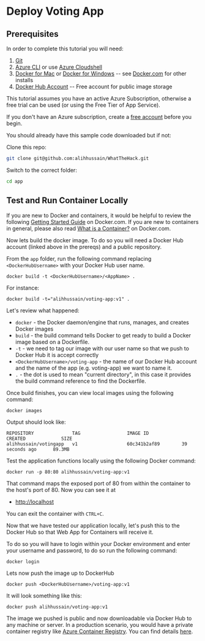 # Deploy Voting App

## Prerequisites

In order to complete this tutorial you will need:

1. [Git](https://git-scm.com/)
2. [Azure CLI](https://docs.microsoft.com/cli/azure/get-started-with-azure-cli) or use [Azure Cloudshell](https://docs.microsoft.com/en-us/azure/cloud-shell/quickstart)
3. [Docker for Mac](https://store.docker.com/editions/community/docker-ce-desktop-mac) or [Docker for Windows](https://store.docker.com/editions/community/docker-ce-desktop-windows) -- see [Docker.com](https://www.docker.com/) for other installs
4. [Docker Hub Account](https://hub.docker.com/) -- Free account for public image storage

This tutorial assumes you have an active Azure Subscription, otherwise a free trial can be used (or using the Free Tier of App Service).

If you don't have an Azure subscription, create a [free account](https://azure.microsoft.com/free/) before you begin.

You should already have this sample code downloaded but if not:

Clone this repo:

```bash
git clone git@github.com:alihhussain/WhatTheHack.git
```

Switch to the correct folder:

```bash
cd app
```

## Test and Run Container Locally

If you are new to Docker and containers, it would be helpful to review the following [Getting Started Guide](https://docs.docker.com/get-started/) on Docker.com. If you are new to containers in general, please also read [What is a Container?](https://www.docker.com/what-container) on Docker.com.

Now lets build the docker image. To do so you will need a Docker Hub account (linked above in the prereqs) and a public repository.

From the `app` folder, run the following command replacing `<DockerHubUsername>` with your Docker Hub user name. 

```
docker build -t <DockerHubUsername>/<AppName> .
```

For instance:

```
docker build -t="alihhussain/voting-app:v1" .
```

Let's review what happened:
- `docker` - the Docker daemon/engine that runs, manages, and creates Docker images
- `build` - the build command tells Docker to get ready to build a Docker image based on a Dockerfile.
- `-t` - we need to tag our image with our user name so that we push to Docker Hub it is accept correctly
- `<DockerHubUsername>/voting-app` - the name of our Docker Hub account and the name of the app (e.g. voting-app) we want to name it.
- `.` - the dot is used to mean "current directory", in this case it provides the build command reference to find the Dockerfile.

Once build finishes, you can view local images using the following command:

```
docker images
```

Output should look like:

```
REPOSITORY              TAG                 IMAGE ID            CREATED             SIZE
alihhussain/votingapp   v1                  60c341b2af89        39 seconds ago      89.3MB
```

Test the application functions locally using the following Docker command:

```
docker run -p 80:80 alihhussain/voting-app:v1
```

That command maps the exposed port of 80 from within the container to the host's port of 80. Now you can see it at
- [http://localhost](http://localhost)

You can exit the container with `CTRL+C`.

Now that we have tested our application locally, let's push this to the Docker Hub so that Web App for Containers will receive it.

To do so you will have to login within your Docker environment and enter your username and password, to do so run the following command:

```
docker login
```

Lets now push the image up to DockerHub

```
docker push <DockerHubUsername>/voting-app:v1
```

It will look something like this:
```
docker push alihhussain/voting-app:v1
```

The image we pushed is public and now downloadable via Docker Hub to any machine or server. In a production scenario, you would have a private container registry like [Azure Container Registry](https://azure.microsoft.com/en-us/services/container-registry/). You can find details [here](https://docs.microsoft.com/en-us/azure/app-service/containers/app-service-linux-cli#using-docker-images-from-a-private-registry).
